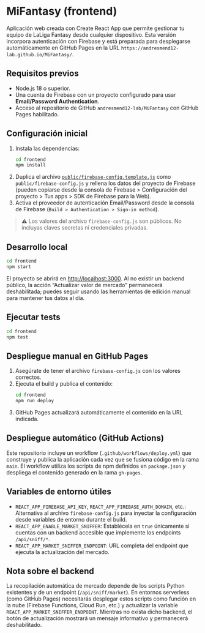 # MiFantasy (frontend)

Aplicación web creada con Create React App que permite gestionar tu equipo de LaLiga Fantasy desde cualquier dispositivo. Esta versión incorpora autenticación con Firebase y está preparada para desplegarse automáticamente en GitHub Pages en la URL `https://andresmend12-lab.github.io/MiFantasy/`.

## Requisitos previos

- Node.js 18 o superior.
- Una cuenta de Firebase con un proyecto configurado para usar **Email/Password Authentication**.
- Acceso al repositorio de GitHub `andresmend12-lab/MiFantasy` con GitHub Pages habilitado.

## Configuración inicial

1. Instala las dependencias:
   ```bash
   cd frontend
   npm install
   ```
2. Duplica el archivo [`public/firebase-config.template.js`](public/firebase-config.template.js) como `public/firebase-config.js` y rellena los datos del proyecto de Firebase (pueden copiarse desde la consola de Firebase > Configuración del proyecto > Tus apps > SDK de Firebase para la Web).
3. Activa el proveedor de autenticación Email/Password desde la consola de Firebase (`Build > Authentication > Sign-in method`).

> ⚠️ Los valores del archivo `firebase-config.js` son públicos. No incluyas claves secretas ni credenciales privadas.

## Desarrollo local

```bash
cd frontend
npm start
```

El proyecto se abrirá en [http://localhost:3000](http://localhost:3000). Al no existir un backend público, la acción “Actualizar valor de mercado” permanecerá deshabilitada; puedes seguir usando las herramientas de edición manual para mantener tus datos al día.

## Ejecutar tests

```bash
cd frontend
npm test
```

## Despliegue manual en GitHub Pages

1. Asegúrate de tener el archivo `firebase-config.js` con los valores correctos.
2. Ejecuta el build y publica el contenido:
   ```bash
   cd frontend
   npm run deploy
   ```
3. GitHub Pages actualizará automáticamente el contenido en la URL indicada.

## Despliegue automático (GitHub Actions)

Este repositorio incluye un workflow (`.github/workflows/deploy.yml`) que construye y publica la aplicación cada vez que se fusiona código en la rama `main`. El workflow utiliza los scripts de npm definidos en `package.json` y despliega el contenido generado en la rama `gh-pages`.

## Variables de entorno útiles

- `REACT_APP_FIREBASE_API_KEY`, `REACT_APP_FIREBASE_AUTH_DOMAIN`, etc.: Alternativa al archivo `firebase-config.js` para inyectar la configuración desde variables de entorno durante el build.
- `REACT_APP_ENABLE_MARKET_SNIFFER`: Establécela en `true` únicamente si cuentas con un backend accesible que implemente los endpoints `/api/sniff/*`.
- `REACT_APP_MARKET_SNIFFER_ENDPOINT`: URL completa del endpoint que ejecuta la actualización del mercado.

## Nota sobre el backend

La recopilación automática de mercado depende de los scripts Python existentes y de un endpoint (`/api/sniff/market`). En entornos serverless (como GitHub Pages) necesitarás desplegar estos scripts como función en la nube (Firebase Functions, Cloud Run, etc.) y actualizar la variable `REACT_APP_MARKET_SNIFFER_ENDPOINT`. Mientras no exista dicho backend, el botón de actualización mostrará un mensaje informativo y permanecerá deshabilitado.
